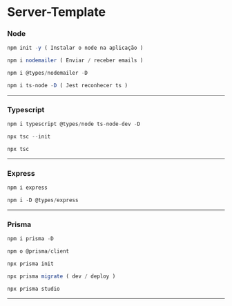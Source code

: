 # Server-Template

### Node

```js
npm init -y ( Instalar o node na aplicação )

npm i nodemailer ( Enviar / receber emails )

npm i @types/nodemailer -D

npm i ts-node -D ( Jest reconhecer ts )
```

---

### Typescript

```js
npm i typescript @types/node ts-node-dev -D

npx tsc --init

npx tsc
```

---

### Express

```js
npm i express

npm i -D @types/express
```

---

### Prisma

```js
npm i prisma -D

npm o @prisma/client

npx prisma init

npx prisma migrate ( dev / deploy )

npx prisma studio
```

---

